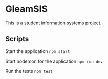 # GleamSIS

This is a student information systems project.

## Scripts

Start the application `npm start`

Start nodemon for the application `npm run dev`

Run the tests `npm test`


